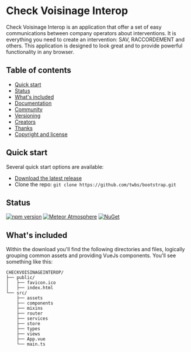 # Check Voisinage Interop

Check Voisinage Interop is an application that offer a set of easy communications between company operators about interventions.
It is everything you need to create an intervention: SAV, RACCORDEMENT and others.
This application is designed to look great and to provide powerful functionality in any browser.

## Table of contents

- [Quick start](#quick-start)
- [Status](#status)
- [What's included](#whats-included)
- [Documentation](#documentation)
- [Community](#community)
- [Versioning](#versioning)
- [Creators](#creators)
- [Thanks](#thanks)
- [Copyright and license](#copyright-and-license)

## Quick start

Several quick start options are available:

- [Download the latest release](https://github.com/twbs/bootstrap/archive/v5.1.3.zip)
- Clone the repo: `git clone https://github.com/twbs/bootstrap.git`

## Status

[![npm version](https://img.shields.io/npm/v/bootstrap)](https://www.npmjs.com/package/bootstrap)
[![Meteor Atmosphere](https://img.shields.io/badge/meteor-twbs%3Abootstrap-blue)](https://atmospherejs.com/twbs/bootstrap)
[![NuGet](https://img.shields.io/nuget/vpre/bootstrap)](https://www.nuget.org/packages/bootstrap/absoluteLatest)

## What's included

Within the download you'll find the following directories and files, logically grouping common assets and providing VueJs components. You'll see something like this:

```text
CHECKVOISINAGEINTEROP/
├── public/
│   ├── favicon.ico
│   ├── index.html
└── src/
    ├── assets
    ├── components
    ├── mixins
    ├── router
    ├── services
    ├── store
    ├── types
    ├── views
    ├── App.vue
    └── main.ts
```
